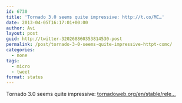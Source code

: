 ```yaml
---
id: 6730
title: 'Tornado 3.0 seems quite impressive: http://t.co/MC…'
date: 2013-04-05T16:17:01+00:00
author: Avi
layout: post
guid: http://twitter-320268860353814530-post
permalink: /post/tornado-3-0-seems-quite-impressive-httpt-comc/
categories:
  - none
tags:
  - micro
  - tweet
format: status
---
```

Tornado 3.0 seems quite impressive: [tornadoweb.org/en/stable/rele…](http://www.tornadoweb.org/en/stable/releases/v3.0.0.html)